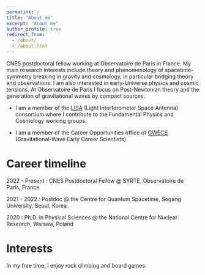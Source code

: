 ```yaml
---
permalink: /
title: "About me"
excerpt: "About me"
author_profile: true
redirect_from: 
  - /about/
  - /about.html
---
```

CNES postdoctoral fellow working at Observatoire de Paris in France. My main research interests include theory and phenomenology of spacetime-symmetry breaking in gravity and cosmology, in particular bridging theory and observations. I am also interested in early-Universe physics and cosmic tensions. At Observatoire de Paris I focus on Post-Newtonian theory and the generation of gravitational waves by compact sources.

* I am a member of the [LISA](https://www.elisascience.org/) (Light Interferometer Space Antenna) consortium where I contribute to the Fundamental Physics and Cosmology working groups.

* I am a member of the Career Opportunities office of [GWECS](https://gwecs.org/) (Gravitational-Wave Early Career Scientists).

Career timeline
======
2022 - Present
:	CNES Postdoctoral Fellow @ SYRTE, Observatoire de Paris, France

2021 - 2022
:	Postdoc @ the Centre for Quantum Spacetime, Sogang University, Seoul, Korea

2020
:	Ph.D. in Physical Sciences @ the National Centre for Nuclear Research, Warsaw, Poland

Interests
======
In my free time, I enjoy rock climbing and board games.


